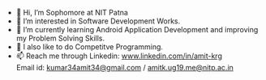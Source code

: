 - 👋 Hi, I’m Sophomore at NIT Patna
- 👀 I’m interested in Software Development Works.
- 🌱 I’m currently learning Android Application Development and improving my Problem Solving Skills.
- 💞️ I also like to do Competitve Programming.
- 📫 Reach me through
    Linkedin: www.linkedin.com/in/amit-krg  
    Email id: kumar34amit34@gmail.com / amitk.ug19.me@nitp.ac.in
    
<!---
Amitkumar345/Amitkumar345 is a ✨ special ✨ repository because its `README.md` (this file) appears on your GitHub profile.
You can click the Preview link to take a look at your changes.
--->
